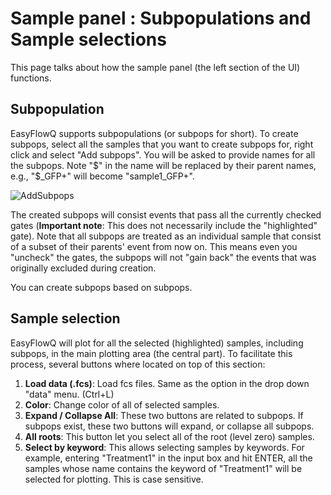# Sample panel : Subpopulations and Sample selections
This page talks about how the sample panel (the left section of the UI) functions.

## Subpopulation
EasyFlowQ supports subpopulations (or subpops for short). To create subpops, select all the samples that you want to create subpops for, right click and select "Add subpops". You will be asked to provide names for all the subpops. Note "$" in the name will be replaced by their parent names, e.g., "$_GFP+" will become "sample1_GFP+".

![AddSubpops](img/AddSubpops.jpg)

The created subpops will consist events that pass all the currently checked gates (**Important note**: This does not necessarily include the "highlighted" gate). Note that all subpops are treated as an individual sample that consist of a subset of their parents' event from now on. This means even you "uncheck" the gates, the subpops will not "gain back" the events that was originally excluded during creation.

You can create subpops based on subpops.

## Sample selection
EasyFlowQ will plot for all the selected (highlighted) samples, including subpops, in the main plotting area (the central part). To facilitate this process, several buttons where located on top of this section:

1. **Load data (.fcs)**: Load fcs files. Same as the option in the drop down "data" menu. (Ctrl+L)
2. **Color**: Change color of all of selected samples.
3. **Expand / Collapse All**: These two buttons are related to subpops. If subpops exist, these two buttons will expand, or collapse all subpops.
4. **All roots**: This button let you select all of the root (level zero) samples.
5. **Select by keyword**: This allows selecting samples by keywords. For example, entering "Treatment1" in the input box and hit ENTER, all the samples whose name contains the keyword of "Treatment1" will be selected for plotting. This is case sensitive.